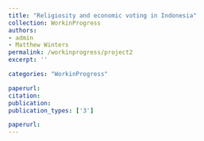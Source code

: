 ```yaml
---
title: "Religiosity and economic voting in Indonesia"
collection: WorkinProgress
authors: 
- admin
- Matthew Winters
permalink: /workinprogress/project2
excerpt: ''

categories: "WorkinProgress"

paperurl: 
citation:
publication: 
publication_types: ['3']

paperurl: 
---
```



